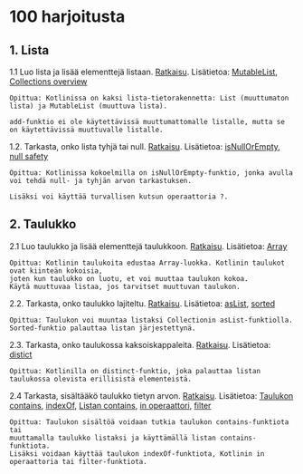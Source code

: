 # 100 harjoitusta

## 1. Lista

1.1 Luo lista ja lisää elementtejä listaan. [Ratkaisu](ratkaisut/lista.kt). Lisätietoa: [MutableList](https://kotlinlang.org/api/latest/jvm/stdlib/kotlin.collections/-mutable-list/), [Collections overview](https://kotlinlang.org/docs/collections-overview.html#collection)

```
Opittua: Kotlinissa on kaksi lista-tietorakennetta: List (muuttumaton lista) ja MutableList (muuttuva lista). 

add-funktio ei ole käytettävissä muuttumattomalle listalle, mutta se on käytettävissä muuttuvalle listalle.
```

1.2. Tarkasta, onko lista tyhjä tai null. [Ratkaisu](ratkaisut/lista.kt). Lisätietoa: [isNullOrEmpty](https://kotlinlang.org/api/latest/jvm/stdlib/kotlin.collections/is-null-or-empty.html), [null safety](https://kotlinlang.org/docs/null-safety.html#safe-calls)

```
Opittua: Kotlinissa kokoelmilla on isNullOrEmpty-funktio, jonka avulla voi tehdä null- ja tyhjän arvon tarkastuksen. 

Lisäksi voi käyttää turvallisen kutsun operaattoria ?.
```

## 2. Taulukko

2.1 Luo taulukko ja lisää elementtejä taulukkoon. [Ratkaisu](ratkaisut/taulukko.kt). Lisätietoa: [Array](https://kotlinlang.org/docs/basic-types.html#arrays)

```
Opittua: Kotlinin taulukoita edustaa Array-luokka. Kotlinin taulukot ovat kiinteän kokoisia, 
joten kun taulukko on luotu, et voi muuttaa taulukon kokoa. 
Käytä muuttuvaa listaa, jos tarvitset muuttuvan taulukon.
```

2.2. Tarkasta, onko taulukko lajiteltu. [Ratkaisu](ratkaisut/taulukko.kt). Lisätietoa: [asList](https://kotlinlang.org/api/latest/jvm/stdlib/kotlin.collections/as-list.html), [sorted](https://kotlinlang.org/api/latest/jvm/stdlib/kotlin.collections/sorted.html)

```
Opittua: Taulukon voi muuntaa listaksi Collectionin asList-funktiolla. Sorted-funktio palauttaa listan järjestettynä.
```

2.3. Tarkasta, onko taulukossa kaksoiskappaleita. [Ratkaisu](ratkaisut/taulukko.kt). Lisätietoa: [distict](https://kotlinlang.org/api/latest/jvm/stdlib/kotlin.collections/distinct.html)

```
Opittua: Kotlinilla on distinct-funktio, joka palauttaa listan taulukossa olevista erillisistä elementeistä.
```

2.4 Tarkasta, sisältääkö taulukko tietyn arvon. [Ratkaisu](ratkaisut/taulukko.kt). Lisätietoa: [Taulukon contains](https://kotlinlang.org/api/latest/jvm/stdlib/kotlin.collections/contains.html), [indexOf](https://kotlinlang.org/api/latest/jvm/stdlib/kotlin.collections/index-of.html), [Listan contains](https://kotlinlang.org/api/latest/jvm/stdlib/kotlin.collections/-list/contains.html), [in operaattori](https://kotlinlang.org/docs/keyword-reference.html#hard-keywords), [filter](https://kotlinlang.org/api/latest/jvm/stdlib/kotlin.sequences/filter.html)

```
Opittua: Taulukon sisältöä voidaan tutkia taulukon contains-funktiota tai 
muuttamalla taulukko listaksi ja käyttämällä listan contains-funktiota.
Lisäksi voidaan käyttää taulukon indexOf-funktiota, Kotlinin in operaattoria tai filter-funktiota.
```
